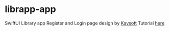 # librapp-app
SwiftUI Library app
Register and Login page design by [Kavsoft](https://www.youtube.com/channel/UCsuV4MRk_aB291SrchUVb4w)
Tutorial [here](https://www.youtube.com/watch?v=Ohr5oZW03Ok)
